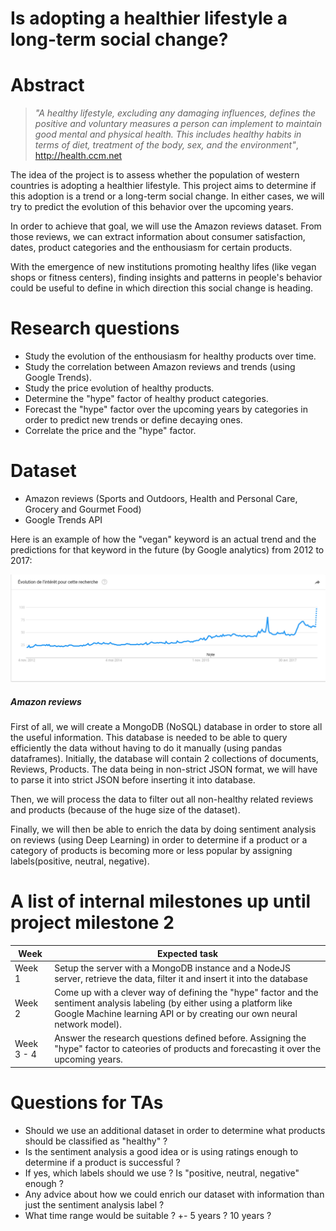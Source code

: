 # Is adopting a healthier lifestyle a long-term social change?

# Abstract
> *"A healthy lifestyle, excluding any damaging influences, defines the positive and voluntary measures a person can implement to maintain good mental and physical health. This includes healthy habits in terms of diet, treatment of the body, sex, and the environment"*, http://health.ccm.net 

The idea of the project is to assess whether the population of western countries is adopting a healthier lifestyle. This project aims to determine if this adoption is a trend or a long-term social change. In either cases, we will try to predict the evolution of this behavior over the upcoming years.

In order to achieve that goal, we will use the Amazon reviews dataset. From those reviews, we can extract information about consumer satisfaction, dates, product categories and the enthousiasm for certain products.

With the emergence of new institutions promoting healthy lifes (like vegan shops or fitness centers), finding insights and patterns in people's behavior could be useful to define in which direction this social change is heading.

# Research questions
* Study the evolution of the enthousiasm for healthy products over time.
* Study the correlation between Amazon reviews and trends (using Google Trends).
* Study the price evolution of healthy products.
* Determine the "hype" factor of healthy product categories.
* Forecast the "hype" factor over the upcoming years by categories in order to predict new trends or define decaying ones.
* Correlate the price and the "hype" factor.

# Dataset
* Amazon reviews (Sports and Outdoors, Health and Personal Care, Grocery and Gourmet Food)
* Google Trends API

Here is an example of how the "vegan" keyword is an actual trend and the predictions for that keyword in the future (by Google analytics) from 2012 to 2017:

![Interest evolution for the "vegan" keyword](vegan_trend.png)

##### Amazon reviews
First of all, we will create a MongoDB (NoSQL) database in order to store all the useful information. This database is needed to be able to query efficiently the data without having to do it manually (using pandas dataframes). Initially, the database will contain 2 collections of documents, Reviews, Products. The data being in non-strict JSON format, we will have to parse it into strict JSON before inserting it into database.

Then, we will process the data to filter out all non-healthy related reviews and products (because of the huge size of the dataset).

Finally, we will then be able to enrich the data by doing sentiment analysis on reviews (using Deep Learning) in order to determine if a product or a category of products is becoming more or less popular by assigning labels(positive, neutral, negative).

# A list of internal milestones up until project milestone 2
|Week|Expected task|
|---|---|
|Week 1| Setup the server with a MongoDB instance and a NodeJS server, retrieve the data, filter it and insert it into the database
|Week 2| Come up with a clever way of defining the "hype" factor and the sentiment analysis labeling (by either using a platform like Google Machine learning API or by creating our own neural network model).
|Week 3 - 4| Answer the research questions defined before. Assigning the "hype" factor to cateories of products and forecasting it over the upcoming years.

# Questions for TAs
* Should we use an additional dataset in order to determine what products should be classified as "healthy" ?
* Is the sentiment analysis a good idea or is using ratings enough to determine if a product is successful ?
* If yes, which labels should we use ? Is "positive, neutral, negative" enough ?
* Any advice about how we could enrich our dataset with information than just the sentiment analysis label ?
* What time range would be suitable ? +- 5 years ? 10 years ?
